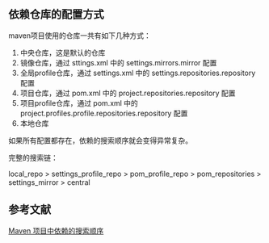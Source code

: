 ## 依赖仓库的配置方式

maven项目使用的仓库一共有如下几种方式：

1. 中央仓库，这是默认的仓库
2. 镜像仓库，通过 sttings.xml 中的 settings.mirrors.mirror 配置
3. 全局profile仓库，通过 settings.xml 中的  settings.repositories.repository 配置
4. 项目仓库，通过 pom.xml 中的 project.repositories.repository 配置
5. 项目profile仓库，通过 pom.xml 中的 project.profiles.profile.repositories.repository 配置
6. 本地仓库

如果所有配置都存在，依赖的搜索顺序就会变得异常复杂。



完整的搜索链：

local_repo > settings_profile_repo > pom_profile_repo > pom_repositories > settings_mirror > central





##  参考文献

[Maven 项目中依赖的搜索顺序](https://cloud.tencent.com/developer/article/1532388)